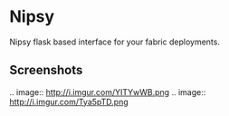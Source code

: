 Nipsy
=====

Nipsy flask based interface for your fabric deployments.


Screenshots
-----------

.. image:: http://i.imgur.com/YITYwWB.png
.. image:: http://i.imgur.com/Tya5pTD.png

